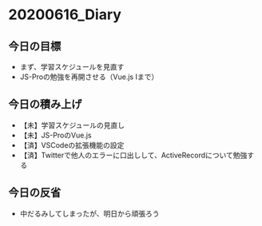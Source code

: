 # 20200616_Diary

## 今日の目標

- まず、学習スケジュールを見直す
- JS-Proの勉強を再開させる（Vue.js Ⅰまで）

## 今日の積み上げ

- 【未】学習スケジュールの見直し
- 【未】JS-ProのVue.js
- 【済】VSCodeの拡張機能の設定
- 【済】Twitterで他人のエラーに口出しして、ActiveRecordについて勉強する

## 今日の反省

- 中だるみしてしまったが、明日から頑張ろう
